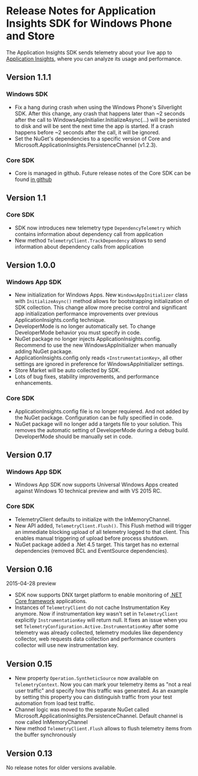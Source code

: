 <properties 
    pageTitle="Release notes for Application Insights for Windows" 
    description="The latest updates for Windows Store SDK." 
    services="application-insights" 
    documentationCenter=""
    authors="alancameronwills" 
    manager="douge"/>
<tags 
    ms.service="application-insights" 
    ms.workload="tbd" 
    ms.tgt_pltfrm="ibiza" 
    ms.devlang="na" 
    ms.topic="article" 
    ms.date="02/12/2016" 
    ms.author="joshweb"/>
 
# <a name="release-notes-for-application-insights-sdk-for-windows-phone-and-store"></a>Release Notes for Application Insights SDK for Windows Phone and Store

The Application Insights SDK sends telemetry about your live app to [Application Insights](https://azure.microsoft.com/services/application-insights/), where you can analyze its usage and performance.


## <a name="version-111"></a>Version 1.1.1

### <a name="windows-sdk"></a>Windows SDK

- Fix a hang during crash when using the Windows Phone's Silverlight SDK. After this change, any crash that happens later than ~2 seconds after the call to WindowsAppInitialier.InitializeAsync(...) will be persisted to disk and will be sent the next time the app is started. If a crash happens before ~2 seconds after the call, it will be ignored.  
- Set the NuGet's dependencies to a specific version of Core and Microsoft.ApplicationInsights.PersistenceChannel (v1.2.3).   

### <a name="core-sdk"></a>Core SDK

- Core is managed in github. Future release notes of the Core SDK can be found [in github](http://github.com/Microsoft/ApplicationInsights-dotnet/releases)

## <a name="version-11"></a>Version 1.1

### <a name="core-sdk"></a>Core SDK

- SDK now introduces new telemetry type ```DependencyTelemetry``` which contains information about dependency call from application
- New method ```TelemetryClient.TrackDependency``` allows to send information about dependency calls from application

## <a name="version-100"></a>Version 1.0.0

### <a name="windows-app-sdk"></a>Windows App SDK

- New initialization for Windows Apps. New `WindowsAppInitializer` class with `InitializeAsync()` method allows for bootstrapping initialization of SDK collection. This change allow more precise control and significant app initialization performance improvements over previous ApplicationInsights.config technique.
- DeveloperMode is no longer automatically set. To change DeveloperMode behavior you must specify in code.
- NuGet package no longer injects ApplicationInsights.config. Recommend to use the new WindowsAppInitializer when manually adding NuGet package.
- ApplicationInsights.config only reads `<InstrumentationKey>`, all other settings are ignored in preference for WindowsAppInitializer settings.
- Store Market will be auto collected by SDK.
- Lots of bug fixes, stability improvements, and performance enhancements.

### <a name="core-sdk"></a>Core SDK

- ApplicationInsights.config file is no longer requiered. And not added by the NuGet package. Configuration can be fully specified in code.
- NuGet package will no longer add a targets file to your solution. This removes the automatic setting of DeveloperMode during a debug build. DeveloperMode should be manually set in code.

## <a name="version-017"></a>Version 0.17

### <a name="windows-app-sdk"></a>Windows App SDK

- Windows App SDK now supports Universal Windows Apps created against Windows 10 technical preview and with VS 2015 RC.

### <a name="core-sdk"></a>Core SDK

- TelemetryClient defaults to initialize with the InMemoryChannel.
- New API added, `TelemetryClient.Flush()`. This Flush method will trigger an immediate blocking upload of all telemetry logged to that client. This enables manual triggering of upload before process shutdown.
- NuGet package added a .Net 4.5 target. This target has no external dependencies (removed BCL and EventSource dependencies).

## <a name="version-016"></a>Version 0.16 

2015-04-28 preview

- SDK now supports DNX target platform to enable monitoring of [.NET Core framework](http://www.dotnetfoundation.org/NETCore5) applications.
- Instances of ```TelemetryClient``` do not cache Instrumentation Key anymore. Now if instrumentation key wasn't set in ```TelemetryClient``` explicitly ```InstrumentationKey``` will return null. It fixes an issue when you set ```TelemetryConfiguration.Active.InstrumentationKey``` after some telemetry was already collected, telemetry modules like dependency collector, web requests data collection and performance counters collector will use new instrumentation key.

## <a name="version-015"></a>Version 0.15

- New property ```Operation.SyntheticSource``` now available on ```TelemetryContext```. Now you can mark your telemetry items as "not a real user traffic" and specify how this traffic was generated. As an example by setting this property you can distinguish traffic from your test automation from load test traffic.
- Channel logic was moved to the separate NuGet called Microsoft.ApplicationInsights.PersistenceChannel. Default channel is now called InMemoryChannel
- New method ```TelemetryClient.Flush``` allows to flush telemetry items from the buffer synchronously

## <a name="version-013"></a>Version 0.13

No release notes for older versions available. 
